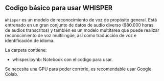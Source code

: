 ## Codigo básico para usar WHISPER

`Whisper` es un modelo de reconocimiento de voz de propósito general. Está entrenado en un gran conjunto de datos de audio diverso (680.000 horas de audios transcritos) y también es un modelo multitarea que puede realizar reconocimiento de voz multilingüe, así como traducción de voz e identificación de idioma.

La carpeta contiene:
- whisper.ipynb: Notebook con el codigo para usar.

Se necesita una GPU para poder correrlo, es recomendable usar Google Colab.